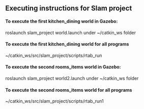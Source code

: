 ##  Executing instructions for Slam project



#### To execute the first kitchen_dining world in Gazebo:

roslaunch slam_project world.launch  under ~/catkin_ws folder

#### To execute the first kitchen_dining world for all programs

~/catkin_ws/src/slam_project/scripts/rtab_run

#### To execute the second rooms_items world in Gazebo:

roslaunch slam_project world2.launch  under ~/catkin_ws folder

#### To execute the second rooms_items world for all programs

~/catkin_ws/src/slam_project/scripts/rtab_run1



